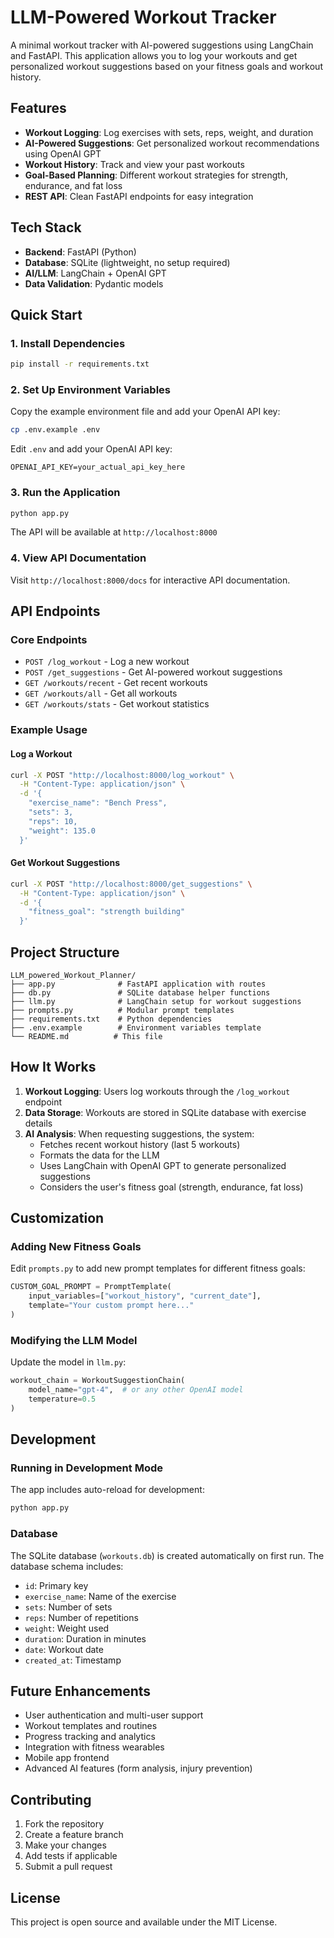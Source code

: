 # LLM-Powered Workout Tracker

A minimal workout tracker with AI-powered suggestions using LangChain and FastAPI. This application allows you to log your workouts and get personalized workout suggestions based on your fitness goals and workout history.

## Features

- **Workout Logging**: Log exercises with sets, reps, weight, and duration
- **AI-Powered Suggestions**: Get personalized workout recommendations using OpenAI GPT
- **Workout History**: Track and view your past workouts
- **Goal-Based Planning**: Different workout strategies for strength, endurance, and fat loss
- **REST API**: Clean FastAPI endpoints for easy integration

## Tech Stack

- **Backend**: FastAPI (Python)
- **Database**: SQLite (lightweight, no setup required)
- **AI/LLM**: LangChain + OpenAI GPT
- **Data Validation**: Pydantic models

## Quick Start

### 1. Install Dependencies

```bash
pip install -r requirements.txt
```

### 2. Set Up Environment Variables

Copy the example environment file and add your OpenAI API key:

```bash
cp .env.example .env
```

Edit `.env` and add your OpenAI API key:
```
OPENAI_API_KEY=your_actual_api_key_here
```

### 3. Run the Application

```bash
python app.py
```

The API will be available at `http://localhost:8000`

### 4. View API Documentation

Visit `http://localhost:8000/docs` for interactive API documentation.

## API Endpoints

### Core Endpoints

- `POST /log_workout` - Log a new workout
- `POST /get_suggestions` - Get AI-powered workout suggestions
- `GET /workouts/recent` - Get recent workouts
- `GET /workouts/all` - Get all workouts
- `GET /workouts/stats` - Get workout statistics

### Example Usage

#### Log a Workout

```bash
curl -X POST "http://localhost:8000/log_workout" \
  -H "Content-Type: application/json" \
  -d '{
    "exercise_name": "Bench Press",
    "sets": 3,
    "reps": 10,
    "weight": 135.0
  }'
```

#### Get Workout Suggestions

```bash
curl -X POST "http://localhost:8000/get_suggestions" \
  -H "Content-Type: application/json" \
  -d '{
    "fitness_goal": "strength building"
  }'
```

## Project Structure

```
LLM_powered_Workout_Planner/
├── app.py              # FastAPI application with routes
├── db.py               # SQLite database helper functions
├── llm.py              # LangChain setup for workout suggestions
├── prompts.py          # Modular prompt templates
├── requirements.txt    # Python dependencies
├── .env.example        # Environment variables template
└── README.md          # This file
```

## How It Works

1. **Workout Logging**: Users log workouts through the `/log_workout` endpoint
2. **Data Storage**: Workouts are stored in SQLite database with exercise details
3. **AI Analysis**: When requesting suggestions, the system:
   - Fetches recent workout history (last 5 workouts)
   - Formats the data for the LLM
   - Uses LangChain with OpenAI GPT to generate personalized suggestions
   - Considers the user's fitness goal (strength, endurance, fat loss)

## Customization

### Adding New Fitness Goals

Edit `prompts.py` to add new prompt templates for different fitness goals:

```python
CUSTOM_GOAL_PROMPT = PromptTemplate(
    input_variables=["workout_history", "current_date"],
    template="Your custom prompt here..."
)
```

### Modifying the LLM Model

Update the model in `llm.py`:

```python
workout_chain = WorkoutSuggestionChain(
    model_name="gpt-4",  # or any other OpenAI model
    temperature=0.5
)
```

## Development

### Running in Development Mode

The app includes auto-reload for development:

```bash
python app.py
```

### Database

The SQLite database (`workouts.db`) is created automatically on first run. The database schema includes:

- `id`: Primary key
- `exercise_name`: Name of the exercise
- `sets`: Number of sets
- `reps`: Number of repetitions
- `weight`: Weight used
- `duration`: Duration in minutes
- `date`: Workout date
- `created_at`: Timestamp

## Future Enhancements

- User authentication and multi-user support
- Workout templates and routines
- Progress tracking and analytics
- Integration with fitness wearables
- Mobile app frontend
- Advanced AI features (form analysis, injury prevention)

## Contributing

1. Fork the repository
2. Create a feature branch
3. Make your changes
4. Add tests if applicable
5. Submit a pull request

## License

This project is open source and available under the MIT License.